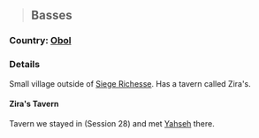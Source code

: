 >## Basses

### Country: [Obol](Obol.md)

### Details

Small village outside of [Siege Richesse](Siege%20Richesse.md). Has a tavern called Zira's. 

#### Zira's Tavern

Tavern we stayed in (Session 28) and met [Yahseh](../Characters/NPCs/Yahseh.md) there. 

